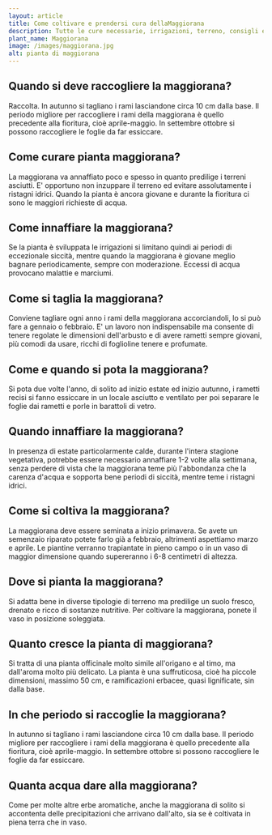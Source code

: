 ```yaml
---
layout: article
title: Come coltivare e prendersi cura dellaMaggiorana
description: Tutte le cure necessarie, irrigazioni, terreno, consigli e molto altro sulla coltivazione della Maggiorana
plant_name: Maggiorana
image: /images/maggiorana.jpg
alt: pianta di maggiorana
---
```


## Quando si deve raccogliere la maggiorana?

Raccolta. In autunno si tagliano i rami lasciandone circa 10 cm dalla base. Il periodo migliore per raccogliere i rami della maggiorana è quello precedente alla fioritura, cioè aprile-maggio. In settembre ottobre si possono raccogliere le foglie da far essiccare.

## Come curare pianta maggiorana?

La maggiorana va annaffiato poco e spesso in quanto predilige i terreni asciutti. E' opportuno non inzuppare il terreno ed evitare assolutamente i ristagni idrici. Quando la pianta è ancora giovane e durante la fioritura ci sono le maggiori richieste di acqua.

## Come innaffiare la maggiorana?

Se la pianta è sviluppata le irrigazioni si limitano quindi ai periodi di eccezionale siccità, mentre quando la maggiorana è giovane meglio bagnare periodicamente, sempre con moderazione. Eccessi di acqua provocano malattie e marciumi.

## Come si taglia la maggiorana?

Conviene tagliare ogni anno i rami della maggiorana accorciandoli, lo si può fare a gennaio o febbraio. E' un lavoro non indispensabile ma consente di tenere regolate le dimensioni dell'arbusto e di avere rametti sempre giovani, più comodi da usare, ricchi di foglioline tenere e profumate.

## Come e quando si pota la maggiorana?

Si pota due volte l'anno, di solito ad inizio estate ed inizio autunno, i rametti recisi si fanno essiccare in un locale asciutto e ventilato per poi separare le foglie dai rametti e porle in barattoli di vetro.

## Quando innaffiare la maggiorana?

In presenza di estate particolarmente calde, durante l'intera stagione vegetativa, potrebbe essere necessario annaffiare 1-2 volte alla settimana, senza perdere di vista che la maggiorana teme più l'abbondanza che la carenza d'acqua e sopporta bene periodi di siccità, mentre teme i ristagni idrici.

## Come si coltiva la maggiorana?

La maggiorana deve essere seminata a inizio primavera. Se avete un semenzaio riparato potete farlo già a febbraio, altrimenti aspettiamo marzo e aprile. Le piantine verranno trapiantate in pieno campo o in un vaso di maggior dimensione quando supereranno i 6-8 centimetri di altezza.

## Dove si pianta la maggiorana?

Si adatta bene in diverse tipologie di terreno ma predilige un suolo fresco, drenato e ricco di sostanze nutritive. Per coltivare la maggiorana, ponete il vaso in posizione soleggiata.

## Quanto cresce la pianta di maggiorana?

Si tratta di una pianta officinale molto simile all'origano e al timo, ma dall'aroma molto più delicato. La pianta è una suffruticosa, cioè ha piccole dimensioni, massimo 50 cm, e ramificazioni erbacee, quasi lignificate, sin dalla base.

## In che periodo si raccoglie la maggiorana?

In autunno si tagliano i rami lasciandone circa 10 cm dalla base. Il periodo migliore per raccogliere i rami della maggiorana è quello precedente alla fioritura, cioè aprile-maggio. In settembre ottobre si possono raccogliere le foglie da far essiccare.

## Quanta acqua dare alla maggiorana?

 Come per molte altre erbe aromatiche, anche la maggiorana di solito si accontenta delle precipitazioni che arrivano dall'alto, sia se è coltivata in piena terra che in vaso.

